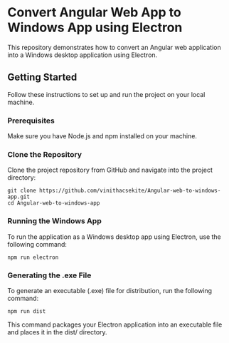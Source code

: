 # Convert Angular Web App to Windows App using Electron

This repository demonstrates how to convert an Angular web application into a Windows desktop application using Electron.

## Getting Started

Follow these instructions to set up and run the project on your local machine.

### Prerequisites

Make sure you have Node.js and npm installed on your machine.

### Clone the Repository

Clone the project repository from GitHub and navigate into the project directory:

```
git clone https://github.com/vinithacsekite/Angular-web-to-windows-app.git
cd Angular-web-to-windows-app
```


### Running the Windows App
To run the application as a Windows desktop app using Electron, use the following command:

```
npm run electron
```  

### Generating the .exe File
To generate an executable (.exe) file for distribution, run the following command:

```
npm run dist
```
This command packages your Electron application into an executable file and places it in the dist/ directory.
